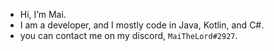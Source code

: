 - Hi, I’m Mai.
- I am a developer, and I mostly code in Java, Kotlin, and C#.
- you can contact me on my discord, `MaiTheLord#2927`.
